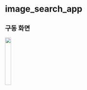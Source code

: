 # image_search_app
## 구동 화면

<img src="https://github.com/user-attachments/assets/e2feabba-4053-400e-97d3-a51bae93d17d" width="20%" />

